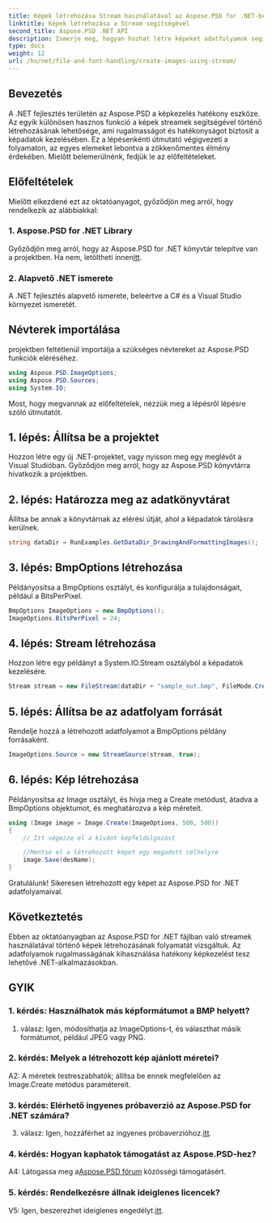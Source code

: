 ```yaml
---
title: Képek létrehozása Stream használatával az Aspose.PSD for .NET-ben
linktitle: Képek létrehozása a Stream segítségével
second_title: Aspose.PSD .NET API
description: Ismerje meg, hogyan hozhat létre képeket adatfolyamok segítségével az Aspose.PSD for .NET fájlban. Kövesse lépésről lépésre útmutatónkat a hatékony képkezelés érdekében.
type: docs
weight: 12
url: /hu/net/file-and-font-handling/create-images-using-stream/
---
```

## Bevezetés

A .NET fejlesztés területén az Aspose.PSD a képkezelés hatékony eszköze. Az egyik különösen hasznos funkció a képek streamek segítségével történő létrehozásának lehetősége, ami rugalmasságot és hatékonyságot biztosít a képadatok kezelésében. Ez a lépésenkénti útmutató végigvezeti a folyamaton, az egyes elemeket lebontva a zökkenőmentes élmény érdekében. Mielőtt belemerülnénk, fedjük le az előfeltételeket.

## Előfeltételek

Mielőtt elkezdené ezt az oktatóanyagot, győződjön meg arról, hogy rendelkezik az alábbiakkal:

### 1. Aspose.PSD for .NET Library
 Győződjön meg arról, hogy az Aspose.PSD for .NET könyvtár telepítve van a projektben. Ha nem, letöltheti innen[itt](https://releases.aspose.com/psd/net/).

### 2. Alapvető .NET ismerete
A .NET fejlesztés alapvető ismerete, beleértve a C# és a Visual Studio környezet ismeretét.

## Névterek importálása

projektben feltétlenül importálja a szükséges névtereket az Aspose.PSD funkciók eléréséhez.

```csharp
using Aspose.PSD.ImageOptions;
using Aspose.PSD.Sources;
using System.IO;
```

Most, hogy megvannak az előfeltételek, nézzük meg a lépésről lépésre szóló útmutatót.

## 1. lépés: Állítsa be a projektet

Hozzon létre egy új .NET-projektet, vagy nyisson meg egy meglévőt a Visual Studióban. Győződjön meg arról, hogy az Aspose.PSD könyvtárra hivatkozik a projektben.

## 2. lépés: Határozza meg az adatkönyvtárat

Állítsa be annak a könyvtárnak az elérési útját, ahol a képadatok tárolásra kerülnek.

```csharp
string dataDir = RunExamples.GetDataDir_DrawingAndFormattingImages();
```

## 3. lépés: BmpOptions létrehozása

Példányosítsa a BmpOptions osztályt, és konfigurálja a tulajdonságait, például a BitsPerPixel.

```csharp
BmpOptions ImageOptions = new BmpOptions();
ImageOptions.BitsPerPixel = 24;
```

## 4. lépés: Stream létrehozása

Hozzon létre egy példányt a System.IO.Stream osztályból a képadatok kezelésére.

```csharp
Stream stream = new FileStream(dataDir + "sample_out.bmp", FileMode.Create);
```

## 5. lépés: Állítsa be az adatfolyam forrását

Rendelje hozzá a létrehozott adatfolyamot a BmpOptions példány forrásaként.

```csharp
ImageOptions.Source = new StreamSource(stream, true);
```

## 6. lépés: Kép létrehozása

Példányosítsa az Image osztályt, és hívja meg a Create metódust, átadva a BmpOptions objektumot, és meghatározva a kép méreteit.

```csharp
using (Image image = Image.Create(ImageOptions, 500, 500))
{
    // Itt végezze el a kívánt képfeldolgozást

    //Mentse el a létrehozott képet egy megadott célhelyre
    image.Save(desName);
}
```

Gratulálunk! Sikeresen létrehozott egy képet az Aspose.PSD for .NET adatfolyamaival.

## Következtetés

Ebben az oktatóanyagban az Aspose.PSD for .NET fájlban való streamek használatával történő képek létrehozásának folyamatát vizsgáltuk. Az adatfolyamok rugalmasságának kihasználása hatékony képkezelést tesz lehetővé .NET-alkalmazásokban.

## GYIK

### 1. kérdés: Használhatok más képformátumot a BMP helyett?

1. válasz: Igen, módosíthatja az ImageOptions-t, és választhat másik formátumot, például JPEG vagy PNG.

### 2. kérdés: Melyek a létrehozott kép ajánlott méretei?

A2: A méretek testreszabhatók; állítsa be ennek megfelelően az Image.Create metódus paramétereit.

### 3. kérdés: Elérhető ingyenes próbaverzió az Aspose.PSD for .NET számára?

 3. válasz: Igen, hozzáférhet az ingyenes próbaverzióhoz.[itt](https://releases.aspose.com/).

### 4. kérdés: Hogyan kaphatok támogatást az Aspose.PSD-hez?

 A4: Látogassa meg a[Aspose.PSD fórum](https://forum.aspose.com/c/psd/34) közösségi támogatásért.

### 5. kérdés: Rendelkezésre állnak ideiglenes licencek?

 V5: Igen, beszerezhet ideiglenes engedélyt.[itt](https://purchase.aspose.com/temporary-license/).